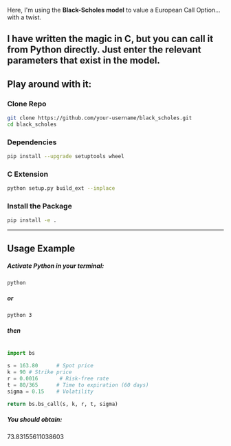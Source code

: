 Here, I'm using the **Black-Scholes model** to value a European Call Option... with a twist.

I have written the magic in C, but you can call it from Python directly. Just enter the relevant parameters that exist in the model.
---
## Play around with it:

### **Clone Repo**
```sh
git clone https://github.com/your-username/black_scholes.git
cd black_scholes
```

### **Dependencies**
```sh
pip install --upgrade setuptools wheel
```

### **C Extension**
```sh
python setup.py build_ext --inplace
```

### **Install the Package**
```sh
pip install -e .
```

---

## Usage Example

##### Activate Python in your terminal:
```sh
python
```
##### or
```sh
python 3
```
##### then

```python

import bs

s = 163.80      # Spot price
k = 90 # Strike price
r = 0.0016       # Risk-free rate
t = 80/365      # Time to expiration (60 days)
sigma = 0.15    # Volatility

return bs.bs_call(s, k, r, t, sigma)
```
##### You should obtain:

73.83155611038603

